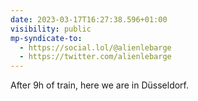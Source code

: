 ```yaml
---
date: 2023-03-17T16:27:38.596+01:00
visibility: public
mp-syndicate-to:
  - https://social.lol/@alienlebarge
  - https://twitter.com/alienlebarge
---
```

After 9h of train, here we are in Düsseldorf.

